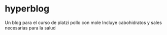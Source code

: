 # hyperblog
Un blog para el curso de platzi
pollo con mole
Incluye cabohidratos y sales necesarias para la salud
